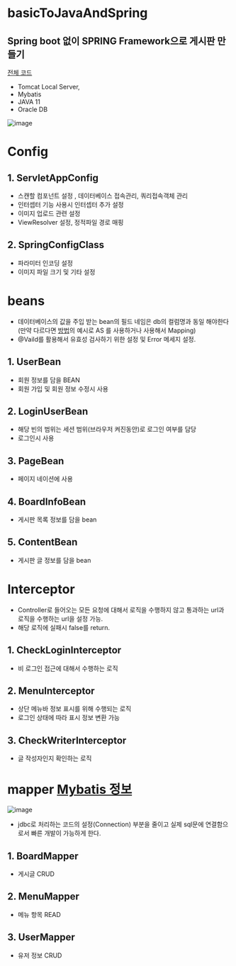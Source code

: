 # basicToJavaAndSpring

## Spring boot 없이 SPRING Framework으로 게시판 만들기
[전체 코드 ](https://github.com/jobmania/basicToJavaAndSpring/tree/master/springMVC-workspace/MiniPjt)
- Tomcat Local Server,
- Mybatis
- JAVA 11
- Oracle DB 


![image](https://github.com/jobmania/basicToJavaAndSpring/assets/108961843/3f9a00af-afa1-4250-92bc-8cb20c761198)


# Config
 ## 1. ServletAppConfig
- 스캔할 컴포넌트 설정 , 데이터베이스 접속관리, 쿼리접속객체 관리
- 인터셉터 기능 사용시 인터셉터 추가 설정
- 이미지 업로드 관련 설정
- ViewResolver 설정, 정적파일 경로 매핑

 ## 2. SpringConfigClass
- 파라미터 인코딩 설정
- 이미지 파일 크기 및 기타 설정

# beans 
- 데이터베이스의 값을 주입 받는 bean의 필드 네임은 db의 컬럼명과 동일 해야한다 (만약 다르다면 [방법](https://hayden-archive.tistory.com/326)의 예시로 AS 를 사용하거나 <resultMap> 사용해서 Mapping)
- @Vaild를 활용해서 유효성 검사하기 위한 설정 및 Error 메세지 설정.
  
 ## 1. UserBean
  - 회원 정보를 담을 BEAN
  - 회원 가입 및 회원 정보 수정시 사용

 ## 2. LoginUserBean
  - 해당 빈의 범위는 세션 범위(브라우저 켜진동안)로 로그인 여부를 담당
  - 로그인시 사용
  
 ## 3. PageBean
  - 페이지 네이션에 사용
  
 ## 4. BoardInfoBean
  - 게시판 목록 정보를 담을 bean

 ## 5. ContentBean
  - 게시판 글 정보를 담을 bean

 
# Interceptor
- Controller로 들어오는 모든 요청에 대해서 로직을 수행하지 않고 통과하는 url과 로직을 수행하는 url을 설정 가능.
- 해당 로직에 실패시 false를 return. 
 ## 1. CheckLoginInterceptor
 - 비 로그인 접근에 대해서 수행하는 로직
 
 ## 2. MenuInterceptor
 - 상단 메뉴바 정보 표시를 위해 수행되는 로직
 - 로그인 상태에 따라 표시 정보 변환 가능
 
 ## 3. CheckWriterInterceptor
 - 글 작성자인지 확인하는 로직



# mapper [Mybatis 정보](https://jung-story.tistory.com/128) 
 ![image](https://github.com/jobmania/basicToJavaAndSpring/assets/108961843/7af3565a-65f9-45d3-87ee-b7f650135f1f)
- jdbc로 처리하는 코드의 설정(Connection) 부분을 줄이고 실제 sql문에 연결함으로서 빠른 개발이 가능하게 한다.
## 1. BoardMapper
 - 게시글 CRUD
## 2. MenuMapper
 - 메뉴 항목 READ
## 3. UserMapper
 - 유저 정보 CRUD
